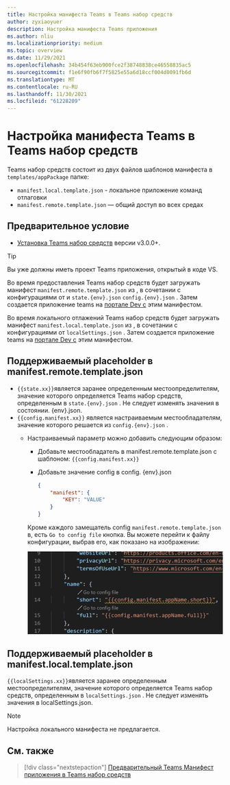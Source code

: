 ```yaml
---
title: Настройка манифеста Teams в Teams набор средств
author: zyxiaoyuer
description: Настройка манифеста Teams приложения
ms.author: nliu
ms.localizationpriority: medium
ms.topic: overview
ms.date: 11/29/2021
ms.openlocfilehash: 34b454f63eb900fce2f38748838ce46558835ac5
ms.sourcegitcommit: f1e6f90fb6f7f5825e55a6d18ccf004d0091fb6d
ms.translationtype: MT
ms.contentlocale: ru-RU
ms.lasthandoff: 11/30/2021
ms.locfileid: "61228209"
---
```

# <a name="customize-teams-app-manifest-in-teams-toolkit"></a>Настройка манифеста Teams в Teams набор средств

Teams набор средств состоит из двух файлов шаблонов манифеста в `templates/appPackage` папке:

- `manifest.local.template.json` - локальное приложение команд отлаговки
- `manifest.remote.template.json` — общий доступ во всех средах

## <a name="prerequisite"></a>Предварительное условие

* [Установка Teams набор средств](https://marketplace.visualstudio.com/items?itemName=TeamsDevApp.ms-teams-vscode-extension) версии v3.0.0+.

> [!TIP]
> Вы уже должны иметь проект Teams приложения, открытый в коде VS.

Во время предоставления Teams набор средств будет загружать манифест `manifest.remote.template.json` из , в сочетании с конфигурациями от и `state.{env}.json` `config.{env}.json` . Затем создается приложение teams на [портале Dev с](https://dev.teams.microsoft.com/apps) этим манифестом.

Во время локального отлажений Teams набор средств будет загружать манифест `manifest.local.template.json` из , в сочетании с конфигурациями от `localSettings.json` . Затем создается приложение teams на [портале Dev с](https://dev.teams.microsoft.com/apps) этим манифестом.

## <a name="supported-placeholder-in-manifestremotetemplatejson"></a>Поддерживаемый placeholder в manifest.remote.template.json

- `{{state.xx}}`является заранее определенным местоопределителям, значение которого определяется Teams набор средств, определенным в `state.{env}.json` . Не следует изменять значения в состоянии. {env}.json.
- `{{config.manifest.xx}}` является настраиваемым местообладателям, значение которого решается из `config.{env}.json` .
  - Настраиваемый параметр можно добавить следующим образом:
    - Добавьте местообладатель в manifest.remote.template.json с шаблоном: `{{config.manifest.xx}}`
    - Добавьте значение config в config. {env}.json

        ```json
        {
            "manifest": {
                "KEY": "VALUE"
            }
        }
        ```

    Кроме каждого замещатель config `manifest.remote.template.json` в, есть `Go to config file` кнопка. Вы можете перейти к файлу конфигурации, выбрав его, как показано на изображении:

    ![перейти к файлу config](./images/gotoconfigfile.png)

## <a name="supported-placeholder-in-manifestlocaltemplatejson"></a>Поддерживаемый placeholder в manifest.local.template.json

`{{localSettings.xx}}`является заранее определенным местоопределителям, значение которого определяется Teams набор средств, определенным в `localSettings.json` . Не следует изменять значения в localSettings.json.

 > [!NOTE]
 > Настройка локального манифеста не предлагается.

## <a name="see-also"></a>См. также

> [!div class="nextstepaction"]
> [Предварительный Teams Манифест приложения в Teams набор средств](TeamsFx-manifest-preview.md)
